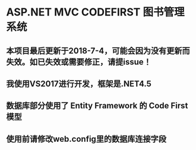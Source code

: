 # ASP.NET MVC CODEFIRST 图书管理系统
## 本项目最后更新于2018-7-4，可能会因为没有更新而失效。如已失效或需要修正，请提issue！
## 我使用VS2017进行开发，框架是.NET4.5
## 数据库部分使用了 Entity Framework 的 Code First 模型
## 使用前请修改web.config里的数据库连接字段